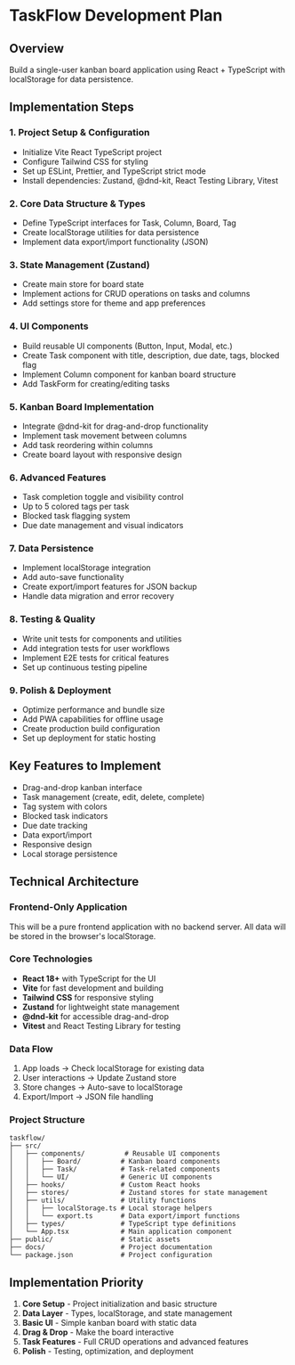 # TaskFlow Development Plan

## Overview
Build a single-user kanban board application using React + TypeScript with localStorage for data persistence.

## Implementation Steps

### 1. Project Setup & Configuration
- Initialize Vite React TypeScript project
- Configure Tailwind CSS for styling
- Set up ESLint, Prettier, and TypeScript strict mode
- Install dependencies: Zustand, @dnd-kit, React Testing Library, Vitest

### 2. Core Data Structure & Types
- Define TypeScript interfaces for Task, Column, Board, Tag
- Create localStorage utilities for data persistence
- Implement data export/import functionality (JSON)

### 3. State Management (Zustand)
- Create main store for board state
- Implement actions for CRUD operations on tasks and columns
- Add settings store for theme and app preferences

### 4. UI Components
- Build reusable UI components (Button, Input, Modal, etc.)
- Create Task component with title, description, due date, tags, blocked flag
- Implement Column component for kanban board structure
- Add TaskForm for creating/editing tasks

### 5. Kanban Board Implementation
- Integrate @dnd-kit for drag-and-drop functionality
- Implement task movement between columns
- Add task reordering within columns
- Create board layout with responsive design

### 6. Advanced Features
- Task completion toggle and visibility control
- Up to 5 colored tags per task
- Blocked task flagging system
- Due date management and visual indicators

### 7. Data Persistence
- Implement localStorage integration
- Add auto-save functionality
- Create export/import features for JSON backup
- Handle data migration and error recovery

### 8. Testing & Quality
- Write unit tests for components and utilities
- Add integration tests for user workflows
- Implement E2E tests for critical features
- Set up continuous testing pipeline

### 9. Polish & Deployment
- Optimize performance and bundle size
- Add PWA capabilities for offline usage
- Create production build configuration
- Set up deployment for static hosting

## Key Features to Implement
- Drag-and-drop kanban interface
- Task management (create, edit, delete, complete)
- Tag system with colors
- Blocked task indicators
- Due date tracking
- Data export/import
- Responsive design
- Local storage persistence

## Technical Architecture

### Frontend-Only Application
This will be a pure frontend application with no backend server. All data will be stored in the browser's localStorage.

### Core Technologies
- **React 18+** with TypeScript for the UI
- **Vite** for fast development and building
- **Tailwind CSS** for responsive styling
- **Zustand** for lightweight state management
- **@dnd-kit** for accessible drag-and-drop
- **Vitest** and React Testing Library for testing

### Data Flow
1. App loads → Check localStorage for existing data
2. User interactions → Update Zustand store
3. Store changes → Auto-save to localStorage
4. Export/Import → JSON file handling

### Project Structure
```
taskflow/
├── src/
│   ├── components/          # Reusable UI components
│   │   ├── Board/          # Kanban board components
│   │   ├── Task/           # Task-related components
│   │   └── UI/             # Generic UI components
│   ├── hooks/              # Custom React hooks
│   ├── stores/             # Zustand stores for state management
│   ├── utils/              # Utility functions
│   │   ├── localStorage.ts # Local storage helpers
│   │   └── export.ts       # Data export/import functions
│   ├── types/              # TypeScript type definitions
│   └── App.tsx             # Main application component
├── public/                 # Static assets
├── docs/                   # Project documentation
└── package.json            # Project configuration
```

## Implementation Priority
1. **Core Setup** - Project initialization and basic structure
2. **Data Layer** - Types, localStorage, and state management
3. **Basic UI** - Simple kanban board with static data
4. **Drag & Drop** - Make the board interactive
5. **Task Features** - Full CRUD operations and advanced features
6. **Polish** - Testing, optimization, and deployment